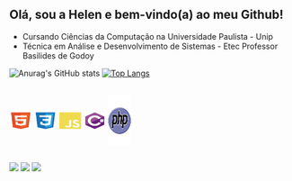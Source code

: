 ## Olá, sou a Helen e bem-vindo(a) ao meu Github!

- Cursando Ciências da Computação na Universidade Paulista - Unip
- Técnica em Análise e Desenvolvimento de Sistemas - Etec Professor Basilides de Godoy

![Anurag's GitHub stats](https://github-readme-stats.vercel.app/api?username=helen-silv4&show_icons=true&theme=radical)
[![Top Langs](https://github-readme-stats.vercel.app/api/top-langs/?username=helen-silv4&layout=compact&theme=radical)](https://github.com/helen-silv4/github-readme-stats)

<div style="display: inline_block"><br>
  <img align="center" alt="HTML" height="30" width="40" src="https://raw.githubusercontent.com/devicons/devicon/master/icons/html5/html5-original.svg">
  <img align="center" alt="CSS" height="30" width="40" src="https://raw.githubusercontent.com/devicons/devicon/master/icons/css3/css3-original.svg">
  <img align="center" alt="Js" height="30" width="40" src="https://raw.githubusercontent.com/devicons/devicon/master/icons/javascript/javascript-plain.svg">
  <img align="center" alt="Csharp" height="30" width="40" src="https://raw.githubusercontent.com/devicons/devicon/master/icons/csharp/csharp-original.svg">
  <img align="center" alt="Php" height="90" width="40" src="https://raw.githubusercontent.com/devicons/devicon/master/icons/php/php-original.svg">
</div>

##

<div> 
  <a href="https://instagram.com/helen_silv4" target="_blank"><img src="https://img.shields.io/badge/-Instagram-%23E4405F?style=for-the-badge&logo=instagram&logoColor=white" target="_blank"></a>
 <a href="https://discord.gg/wagxzStdcR" target="_blank"><img src="https://img.shields.io/badge/Discord-7289DA?style=for-the-badge&logo=discord&logoColor=white" target="_blank"></a> 
  <a href = "mailto:helensilva9848@gmail.com"><img src="https://img.shields.io/badge/-Gmail-%23333?style=for-the-badge&logo=gmail&logoColor=white" target="_blank"></a>
</div>
